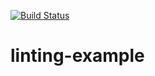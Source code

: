 [![Build Status](https://travis-ci.com/nobleburgundy/linting-example.svg?branch=main)](https://travis-ci.com/nobleburgundy/linting-example)
# linting-example
